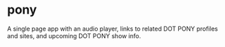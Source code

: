 # pony

A single page app with an audio player, links to related DOT PONY profiles and sites, and upcoming DOT PONY show info. 
